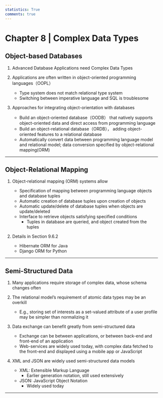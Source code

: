 ```yaml
---
statistics: True
comments: true
---
```


# Chapter 8 | Complex Data Types

## Object-based Databases

1. Advanced Database Applications need Complex Data Types
2. Applications are often written in object-oriented programming languages（OOPL）

    - Type system does not match relational type system
    - Switching between imperative language and SQL is troublesome

3. Approaches for integrating object-orientation with databases

    - Build an object-oriented database（OODB） that natively supports object-oriented data and direct access from programming language
    - Build an object-relational database（ORDB）， adding object-oriented features to a relational database
    - Automatically convert data between programming language model and relational model; data conversion specified by object-relational mapping(ORM)

---

## Object-Relational Mapping

1. Object-relational mapping (ORM) systems allow 

    - Specification of mapping between programming language objects and database tuples 
    - Automatic creation of database tuples upon creation of objects 
    - Automatic update/delete of database tuples when objects are update/deleted
    - Interface to retrieve objects satisfying specified conditions
        - Tuples in database are queried, and object created from the tuples

2. Details in Section 9.6.2

    - Hibernate ORM for Java
    - Django ORM for Python

---

## Semi-Structured Data

1. Many applications require storage of complex data, whose schema changes often
2. The relational model’s requirement of atomic data types may be an overkill
    
    - E.g., storing set of interests as a set-valued attribute of a user profile may be simpler than normalizing it

3. Data exchange can benefit greatly from semi-structured data

    - Exchange can be between applications, or between back-end and front-end of an application
    - Web-services are widely used today, with complex data fetched to the front-end and displayed using a mobile app or JavaScript
    
4. XML and JSON are widely used semi-structured data models

    - XML: Extensible Markup Language
        - Earlier generation notation, still used extensively
    - JSON: JavaScript Object Notation
        - Widely used today

---  
